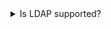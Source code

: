 
<details><summary>Is LDAP supported?</summary>
  That falls out of scope for this module. Check out ldapjs.org, for a client/server implementation of LDAP.
</details>
